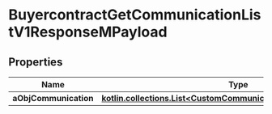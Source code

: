 
# BuyercontractGetCommunicationListV1ResponseMPayload

## Properties
| Name | Type | Description | Notes |
| ------------ | ------------- | ------------- | ------------- |
| **aObjCommunication** | [**kotlin.collections.List&lt;CustomCommunicationListElementResponse&gt;**](CustomCommunicationListElementResponse.md) |  |  |



